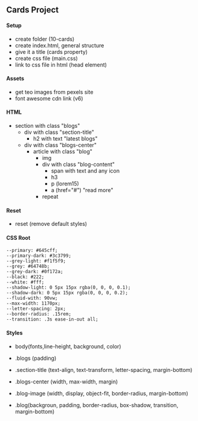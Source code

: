 ## Cards Project

#### Setup

- create folder (10-cards)
- create index.html, general structure
- give it a title (cards property)
- create css file (main.css)
- link to css file in html (head element)

#### Assets

- get teo images from pexels site
- font awesome cdn link (v6)

#### HTML

- section with class "blogs"
    - div with class "section-title"
        - h2 with text "latest blogs"
    - div with class "blogs-center"
        - article with class "blog"
            - img
            - div with class "blog-content"
                - span with text and any icon
                - h3
                - p (lorem15)
                - a (href="#") "read more"
            - repeat

#### Reset

- reset (remove default styles)

#### CSS Root

    --primary: #645cff;
    --primary-dark: #3c3799;
    --grey-light: #f1f5f9;
    --grey: #64748b;
    --grey-dark: #0f172a;
    --black: #222;
    --white: #fff;
    --shadow-light: 0 5px 15px rgba(0, 0, 0, 0.1);
    --shadow-dark: 0 5px 15px rgba(0, 0, 0, 0.2);
    --fluid-with: 90vw;
    --max-width: 1170px;
    --letter-spacing: 2px;
    --border-radius: .15rem;
    --transition: .3s ease-in-out all;

#### Styles

- body(fonts,line-height, background, color)
- .blogs (padding)
- .section-title (text-align, text-transform, letter-spacing, margin-bottom)

- .blogs-center (width, max-width, margin)

- .blog-image (width, display, object-fit, border-radius, margin-bottom)

- .blog(backgroun, padding, border-radius, box-shadow, transition, margin-bottom)

